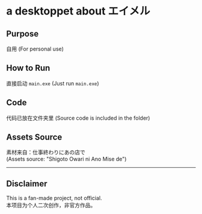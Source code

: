 # a desktoppet about エイメル

## Purpose
自用 (For personal use)

## How to Run
直接启动 `main.exe` (Just run `main.exe`)

## Code
代码已放在文件夹里 (Source code is included in the folder)

## Assets Source
素材来自：仕事終わりにあの店で  
(Assets source: "Shigoto Owari ni Ano Mise de")

---

## Disclaimer
This is a fan-made project, not official.  
本项目为个人二次创作，非官方作品。
